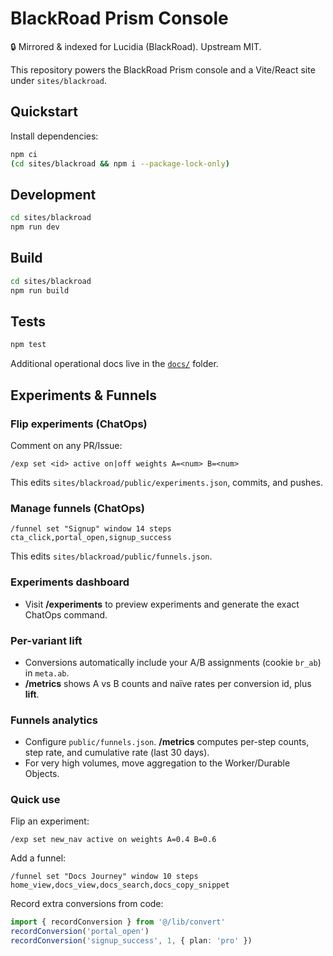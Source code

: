 # BlackRoad Prism Console

🔒 Mirrored & indexed for Lucidia (BlackRoad). Upstream MIT.

This repository powers the BlackRoad Prism console and a Vite/React site under `sites/blackroad`.

## Quickstart

Install dependencies:

```bash
npm ci
(cd sites/blackroad && npm i --package-lock-only)
```

## Development

```bash
cd sites/blackroad
npm run dev
```

## Build

```bash
cd sites/blackroad
npm run build
```

## Tests

```bash
npm test
```

Additional operational docs live in the [`docs/`](docs) folder.

## Experiments & Funnels

### Flip experiments (ChatOps)
Comment on any PR/Issue:

```
/exp set <id> active on|off weights A=<num> B=<num>
```

This edits `sites/blackroad/public/experiments.json`, commits, and pushes.

### Manage funnels (ChatOps)

```
/funnel set "Signup" window 14 steps cta_click,portal_open,signup_success
```

This edits `sites/blackroad/public/funnels.json`.

### Experiments dashboard
- Visit **/experiments** to preview experiments and generate the exact ChatOps command.

### Per-variant lift
- Conversions automatically include your A/B assignments (cookie `br_ab`) in `meta.ab`.
- **/metrics** shows A vs B counts and naïve rates per conversion id, plus **lift**.

### Funnels analytics
- Configure `public/funnels.json`. **/metrics** computes per-step counts, step rate, and cumulative rate (last 30 days).
- For very high volumes, move aggregation to the Worker/Durable Objects.

### Quick use

Flip an experiment:

```
/exp set new_nav active on weights A=0.4 B=0.6
```

Add a funnel:

```
/funnel set "Docs Journey" window 10 steps home_view,docs_view,docs_search,docs_copy_snippet
```

Record extra conversions from code:

```ts
import { recordConversion } from '@/lib/convert'
recordConversion('portal_open')
recordConversion('signup_success', 1, { plan: 'pro' })
```
